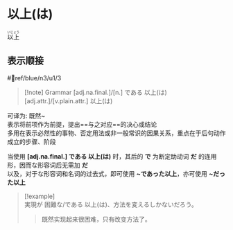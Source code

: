 # 以上(は)

<ruby>以上<rt>いじょう</rt></ruby>

## 表示顺接

 #📖ref/blue/n3/u1/3

> [!note] Grammar
> [adj.na.final.]/[n.] である 以上(は)
> [adj.attr.]/[v.plain.attr.] 以上(は)

可译为: 既然~  
表示将前项作为前提，提出==与之对应==的决心或结论  
多用在表示必然性的事物、否定用法或非一般常识的因果关系，重点在于后句动作成立的步骤、阶段  

当使用 **[adj.na.final.] である 以上(は)** 时，其后的 **で** 为断定助动词 **だ** 的连用形，因而な形容词后无需加 **だ**  
以及，对于な形容词和名词的过去式，即可使用 **~であった以上**，亦可使用 **~だった以上**  

> [!example]  
> 実現が 困難な/である 以上(は)、方法を変えるしかないだろう。  
> > 既然实现起来很困难，只有改变方法了。  

